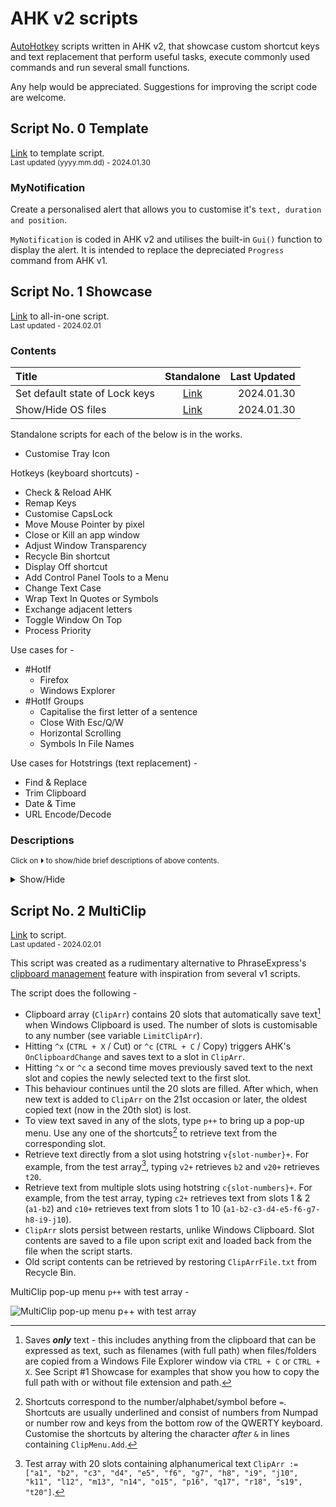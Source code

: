 # AHK v2 scripts  

  [AutoHotkey](https://github.com/Lexikos/AutoHotkey_L/) scripts written in AHK v2, that showcase custom shortcut keys and text replacement that perform useful tasks, execute commonly used commands and run several small functions.  

  Any help would be appreciated. Suggestions for improving the script code are welcome.  

## Script No. 0 Template

  [Link](https://github.com/xypha/AHK-v2-scripts/blob/main/standalone/Template.ahk) to template script.  
  <sub>Last updated (yyyy.mm.dd) - 2024.01.30</sub>

### **MyNotification**
  Create a personalised alert that allows you to customise it's `text, duration and position`.  
  
  `MyNotification` is coded in AHK v2 and utilises the built-in `Gui()` function to display the alert. It is intended to replace the depreciated `Progress` command from AHK v1.  

## Script No. 1 Showcase

  [Link](https://github.com/xypha/AHK-v2-scripts/blob/main/%231%20Showcase.ahk) to all-in-one script.  
  <sub>Last updated - 2024.02.01</sub>

### Contents

  | Title                          | Standalone | Last Updated |
  | :---                           |    :---:   |     ---:     |
  | Set default state of Lock keys | [Link](https://github.com/xypha/AHK-v2-scripts/blob/main/standalone/Set%20default%20state%20of%20lock%20keys.ahk) | 2024.01.30 |
  | Show/Hide OS files             | [Link](https://github.com/xypha/AHK-v2-scripts/blob/main/standalone/Show%E2%A7%B8Hide%20OS%20files) | 2024.01.30 |

  Standalone scripts for each of the below is in the works.  

  * Customise Tray Icon

  Hotkeys (keyboard shortcuts) -  
  * Check & Reload AHK
  * Remap Keys
  * Customise CapsLock
  * Move Mouse Pointer by pixel
  * Close or Kill an app window
  * Adjust Window Transparency
  * Recycle Bin shortcut
  * Display Off shortcut
  * Add Control Panel Tools to a Menu
  * Change Text Case
  * Wrap Text In Quotes or Symbols
  * Exchange adjacent letters
  * Toggle Window On Top
  * Process Priority

  Use cases for -  
  * #HotIf
    * Firefox
    * Windows Explorer
  * #HotIf Groups
    * Capitalise the first letter of a sentence
    * Close With Esc/Q/W
    * Horizontal Scrolling
    * Symbols In File Names

  Use cases for Hotstrings (text replacement) -  
  * Find & Replace
  * Trim Clipboard
  * Date & Time
  * URL Encode/Decode

### Descriptions
<sup>Click on ⏵ to show/hide brief descriptions of above contents.</sup>
<details>
<summary>Show/Hide</summary>

#### **Set default state of Lock keys**
  Set the default state of `CapsLock`, `NumLock` and `ScrollLock` to On or Off when the script runs.  
  
  Add this script to your system [startup](https://www.howtogeek.com/208224/how-to-add-a-program-to-startup-in-windows/#step-two-create-a-shortcut-in-the-quot-startup-quot-folder-to-add-a-program-to-startup) and set the lock-state automatically after login.  

-----------------
#### **Show/Hide OS files**
  Show/hide protected operating system (OS) files in Windows File Explorer from the script's tray menu, as an alternative to navigating and changing Explorer's Folder Options.  

  ![Show/Hide OS files](https://github.com/xypha/AHK-v2-scripts/assets/12472214/5d409108-ab10-4877-8be5-4c158da140b8)

  The script checks the current state of the setting on start using Windows Registry and shows a handy check mark in the tray menu when the option to display protected OS files is enabled.  

-----------------
#### **Customise Tray Icon**
  View code that changes the script's tray icon, which also changes the default icon in a script's error windows, msg boxes and GUI title icon.  
  
  To demonstrate the use of an external icon file for this purpose, a few icon files are included in the [/icons](/icons) folder.  
  
-----------------
#### **Check & Reload AHK**
  Two Numpad keyboard shortcuts, one to check the script's recent actions using `ListLines`, and another to `Reload` the script.  

-----------------
#### **Remap Keys**
  See several examples of how to disable hardware keys that you don't use or trigger accidentally too often, or repurpose the function of such keys to your needs -  
  * Disable the `Insert` key from accidentally triggering when you are trying to press adjacent keys like `Delete` or `Pause/Break`.  
  * Prefer `Alt + Tab` over **Task view**? Remap `Win + Tab` shortcut to always invoke the legacy `Alt + Tab` menu.  
  * Are you using a laptop and miss the `Page Up/Page Down/Home/End` buttons? Remap the `RCtrl + Up/Down/Left/Right` button combos to regain the function of the missing keys.  
  * Minimise a window instantly by pressing `ALT + M`, instead of moving your mouse cursor to the title bar to click on the "Minimise" button.  

-----------------
#### **Customise CapsLock**
  Do you accidentally trigger `CapsLock` when trying to press `A` or `Shift` or `Alt + Tab`?  
  Do you want to enable CapsLock briefly and have it automatically turn off after 10 seconds?   

  This script can help you do the following -  
  * Disable the `CapsLock` key to prevent it from accidentally turning ON.
  * Hit the `Shift + CapsLock` keys to turn ON CapsLock-state for a customisable duration (10 seconds by default, but can range from 250 milliseconds to 49 days).  
  * Add a quiet notification in the corner when CapsLock is ON and dismiss it automatically once CapsLock is off.
  * If CapsLock is ON, turn it off instantly by hitting the `Esc` key or the `CapsLock` key (even if CapsLock is remapped to never turn ON).  

-----------------
#### **Move Mouse Pointer by pixel**
  Use `Win + Numpad 1-9` keys to move your mouse pointer with precision, pixel by pixel, using AHK's built-in `MouseMove` command.  
  
  Customise the `MouseMove` command to your needs by altering one or more of the following -
  * Starting coordinates (absolute or relative position on screen, app window or client)  
  * Speed of mouse cursor [range of 0 (fastest, instant), 2 (default) or 100 (slowest)]  
  * Degree of mouse movement (change in absolute/relation position by a precise number of pixels)  

-----------------
#### **Close or Kill an app window with shortcuts**
  View three methods to close or kill an app or window -
  
  * Send `WinClose` command with `Alt + Right Click` - closes any app or window instantly without having to navigate to the 'Close' button in the title bar. This simulates the default `Alt + F4` behaviour (in most apps) or the `CTRL + W / Q` action (available in some apps).  

  Annoyed by an unresponsive window? Instead of opening Task Manager, try this first -  
  * Send `WinKill` command with `Ctrl + Alt + F4` - kill the unresponsive window forcefully by terminating its process.  
  
  Didn't work? Kill all instances of an app - 
  * Send `ProcessClose` command with `Ctrl + Alt + Shift + F4` - The script shows a warning, with window titles of visible and hidden windows of the unresponsive process and asks for confirmation before terminating the process.  

  ![Kill All Instances Of An App](https://github.com/xypha/AHK-v2-scripts/assets/12472214/f2ecd9b9-74dc-4e4c-b422-440ad3567d65)


-----------------
#### **Adjust Window Transparency**
  Here is a handy way to work with multiple windows on your PC.  
  * Use mouse keys `CTRL + Shift + Wheel Up/Down` to adjust the transparency of an app or window in customisable increments (Minimum `1` to Maximum `255`).
  * Quickly alter transparency to pre-defined levels in two key presses - Hit `F8` and select an option `1 to 5` in the pop-up menu.

  ![Adjust Window Transparency](https://github.com/xypha/AHK-v2-scripts/assets/12472214/317d7536-fa83-456f-93ee-cfdd3ce1fd8b)

-----------------
#### **Recycle Bin shortcut**
  Do you find yourself opening the Recycle Bin multiple times?  
  Do you want to avoid minimising all windows to go to the desktop or scrolling the navigation pane to find the Recycle Bin icon?  
  
  Here is a single shortcut `CTRL + Delete` that will allow you to do the following -  
  * Open the Recycle Bin when Explorer is not open, or  
  * Navigate to the Recycle Bin when Explorer is open, or  
  * Bring the Recycle Bin Explorer window in the background to the foreground, or  
  * Empty the bin when the Recycle Bin Explorer window is in the foreground.  

  Alternatively, assign one or more of these actions to various keyboard shortcuts. AutoHotkey is awesome like that :)

-----------------
#### **Display Off shortcut**
  Use a keyboard shortcut `CTRL + Esc` to turn off your monitor.

-----------------
#### **Add Control Panel Tools to a Menu**
  Add items missing in the `Win + X` menu to a customisable pop-up menu triggered by `Win + Shift + X`.

  ![Control Panel Tools Menu](https://github.com/xypha/AHK-v2-scripts/assets/12472214/efe11010-ed29-4605-bd14-8063bb268062)

-----------------
#### **Change Text Case**
  Change any length of text to `lower, UPPER, Sentence, Title or iNVERT` case, in-line through a pop-up menu using a single keyboard shortcut.  
  This section of the script works with special characters such as `é → É` and `Â → â` and is Unicode compatible. Search for `TestString` in the script for a more comprehensive example.

  ![Change the case of text](https://github.com/xypha/AHK-v2-scripts/assets/12472214/e6f3c4dd-0b84-4e71-b2ff-e577fb71d9a8)

-----------------
#### **Wrap Text In Quotes or Symbols**
  Enclose words and numbers in different types of quotation marks or symbols `'',"",(),[],{},``,%%,‘’,“”` in-line using a pop-up menu & shortcut keys.

  ![Wrap Text In Quotes or Symbols](https://github.com/xypha/AHK-v2-scripts/assets/12472214/ed53956b-8a5b-47ed-8b08-16fc72e590fa)

-----------------
#### **Exchange adjacent letters**
  This section of the script allows you to switch the positions of two characters by placing the text cursor (`|`) between them and pressing a keyboard shortcut `ALT + L`. The letters reverse positions - `ab|c` becomes `ac|b`.

-----------------
#### **Toggle Window On Top**
  Keyboard shortcut `ALT + T` enables you to keep a specified window on top of all other windows (except other always-on-top windows) and toggle it back to normal.

-----------------
#### **Process Priority**
  Hit `Win + Z` to select and change the priority level of a process.

  ![Set Priority](https://github.com/xypha/AHK-v2-scripts/assets/12472214/2d0fd2cc-8c5a-4c43-9afc-599ac5aebd56)

-----------------
#### **Use cases for Hotstrings**
 Here are some examples of the wide breadth of uses for the AutoHotkey hotstrings feature.  
 * Find & replace text in Clipboard with and without regular expressions(RegEx).  
 * Trim clipboard text - remove tabs (`\t`), newline markers (`\r \n`) and double spaces (`\s+` or "`  `") with or without RegEx.  
 * Type the current date and/or time in your preferred format, regional or otherwise.  

-----------------
#### **Use cases for #HotIf**
  Create keyboard shortcuts and text replacement commands tailored to specific windows or apps using the `#HotIf` command. This section of the script includes useful examples of shortcuts for [Firefox](https://www.mozilla.org/en-US/firefox/new/), [Telegram](https://desktop.telegram.org/) and Windows Explorer.  
  * Firefox
    * Hit `CTRL + Shift + O` to open library / bookmark manager.  
    * Don't want to accidentally exit the browser with the `CTRL + Shift + Q` shortcut? Disable it.  
  * Windows Explorer
    * Change function of `F1` (opens [Help](https://go.microsoft.com/fwlink/?LinkId=2171119) in Edge Browser) to `F2` (rename command).  
    * Hit `CTRL + Shift + A` to unselect file(s)/folder(s). Conveniently map the opposite of the default behaviour of `CTRL + A` (select all) to a similar shortcut.  
    * Copy the full path of one or more folder/file(s) to the clipboard using the shortcut `CTRL + Shift + C`.  
    * Copy folder/file name(s) without their path to the clipboard using the shortcut `ALT + N`.  
    * Copy file name(s) without their extension and path to the clipboard using the shortcut `CTRL + ALT + N`.  

-----------------
#### **Capitalise the first letter of a sentence**
  Do you find it annoying to correct the capitalisation of the first letter of every sentence while writing? This script does it seamlessly and you might not even notice. The script auto triggers in-line after every `Enter (⏎) NumpadEnter (⏎) dot (.) exclamation (!) and question (?) mark`.

-----------------
#### **Horizontal Scrolling**
  Whether you have a mouse with or without a [tilt wheel](https://en.wikipedia.org/wiki/Scroll_wheel#Functionality), some applications refuse to scroll horizontally.  
  
  Here are five methods that simulate tilt wheel actions and force even the most recalcitrant windows to scroll sideways.

-----------------
#### **Symbols In File Names**
  Windows File Explorer prevents users from adding certain symbols `\/:*?"<>|` in a file name.
  
  This script allows you to insert similar Unicode symbols as replacements, organically and automatically as you type.  

  ![Symbols In File Names](https://github.com/xypha/AHK-v2-scripts/assets/12472214/c500bf4c-e16d-4c76-b2d4-384a5d54b83c)

-----------------
#### **Notification Function**
  Create a personalised alert that replaces the depreciated `Progress` command from AHK v1. The alert is written in AHK v2 and uses the `GUI()` function. It allows you to customise the notification's `text, duration and position`. Alternatively, a similar use of `ToolTip` is also included.

</details>

## Script No. 2 MultiClip
  
  [Link](https://github.com/xypha/AHK-v2-scripts/blob/main/%232%20MultiClip.ahk) to script.  
  <sub>Last updated - 2024.02.01</sub>

  This script was created as a rudimentary alternative to PhraseExpress's [clipboard management](https://www.phraseexpress.com/doc/features/clipboard-manager/) feature with inspiration from several v1 scripts.  

  The script does the following -  
 * Clipboard array (`ClipArr`) contains 20 slots that automatically save text[^1] when Windows Clipboard is used. The number of slots is customisable to any number (see variable `LimitClipArr`).  
 * Hitting `^x` (`CTRL + X` / Cut) or `^c` (`CTRL + C` / Copy) triggers AHK's `OnClipboardChange` and saves text to a slot in `ClipArr`.  
 * Hitting `^x` or `^c` a second time moves previously saved text to the next slot and copies the newly selected text to the first slot.  
 * This behaviour continues until the 20 slots are filled. After which, when new text is added to `ClipArr` on the 21st occasion or later, the oldest copied text (now in the 20th slot) is lost.  
 * To view text saved in any of the slots, type `p++` to bring up a pop-up menu. Use any one of the shortcuts[^2] to retrieve text from the corresponding slot.  
 * Retrieve text directly from a slot using hotstring `v{slot-number}+`. For example, from the test array[^3], typing `v2+` retrieves `b2` and `v20+` retrieves `t20`.  
 * Retrieve text from multiple slots using hotstring `c{slot-numbers}+`. For example, from the test array, typing `c2+` retrieves text from slots 1 & 2 (`a1-b2`) and `c10+` retrieves text from slots 1 to 10 (`a1-b2-c3-d4-e5-f6-g7-h8-i9-j10`).  
 * `ClipArr` slots persist between restarts, unlike Windows Clipboard. Slot contents are saved to a file upon script exit and loaded back from the file when the script starts.   
 * Old script contents can be retrieved by restoring `ClipArrFile.txt` from Recycle Bin.

  MultiClip pop-up menu `p++` with test array -  
  
  ![MultiClip pop-up menu `p++` with test array](https://github.com/xypha/AHK-v2-scripts/assets/12472214/32329607-bf4e-436b-b115-ce1919ab6bc1)
 

  [^1]: Saves **_only_** text - this includes anything from the clipboard that can be expressed as text, such as filenames (with full path) when files/folders are copied from a Windows File Explorer window via `CTRL + C` or `CTRL + X`. See Script #1 Showcase for examples that show you how to copy the full path with or without file extension and path.  
  [^2]: Shortcuts correspond to the number/alphabet/symbol before `=`. Shortcuts are usually underlined and consist of numbers from Numpad or number row and keys from the bottom row of the QWERTY keyboard. Customise the shortcuts by altering the character _after_ `&` in lines containing `ClipMenu.Add`.  
  [^3]: Test array with 20 slots containing alphanumerical text `ClipArr := ["a1", "b2", "c3", "d4", "e5", "f6", "g7", "h8", "i9", "j10", "k11", "l12", "m13", "n14", "o15", "p16", "q17", "r18", "s19", "t20"]`.  

